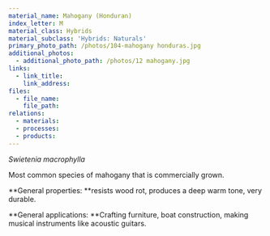 ```yaml
---
material_name: Mahogany (Honduran)
index_letter: M
material_class: Hybrids
material_subclass: 'Hybrids: Naturals'
primary_photo_path: /photos/104-mahogany honduras.jpg
additional_photos:
  - additional_photo_path: /photos/12 mahogany.jpg
links:
  - link_title:
    link_address:
files:
  - file_name:
    file_path:
relations:
  - materials:
  - processes:
  - products:
---
```



*Swietenia macrophylla*

Most common species of mahogany that is commercially grown.

**General properties:&nbsp;**resists wood rot, produces a deep warm tone, very durable.

**General applications:&nbsp;**Crafting furniture, boat construction, making musical instruments like acoustic guitars.
